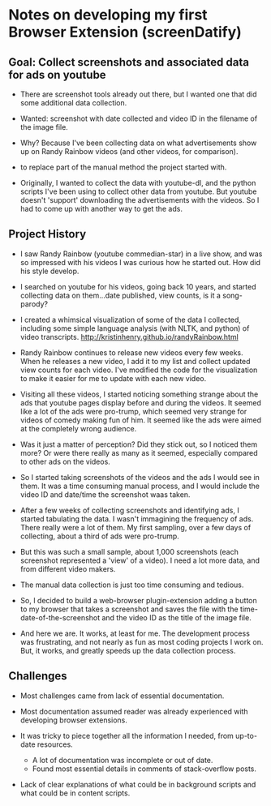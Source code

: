 # Notes on developing my first Browser Extension (screenDatify)


## Goal: Collect screenshots and associated data for ads on youtube

* There are screenshot tools already out there, but I wanted one that did some additional data collection.

* Wanted: screenshot with date collected and video ID in the filename of the image file.

* Why? Because I've been collecting data on what advertisements show up on Randy Rainbow videos (and other videos, for comparison).

* to replace part of the manual method the project started with.

* Originally, I wanted to collect the data with youtube-dl, and the python scripts I've been using to collect other data from youtube. But youtube doesn't 'support' downloading the advertisements with the videos. So I had to come up with another way to get the ads.


## Project History

* I saw Randy Rainbow (youtube commedian-star) in a live show, and was so impressed with his videos I was curious how he started out. How did his style develop.

* I searched on youtube for his videos, going back 10 years, and started collecting data on them...date published, view counts, is it a song-parody?

* I created a whimsical visualization of some of the data I collected, including some simple language analysis (with NLTK, and python) of video transcripts. http://kristinhenry.github.io/randyRainbow.html

* Randy Rainbow continues to release new videos every few weeks. When he releases a new video, I add it to my list and collect updated view counts for each video. I've modified the code for the visualization to make it easier for me to update with each new video.

* Visiting all these videos, I started noticing something strange about the ads that youtube pages display before and during the videos. It seemed like a lot of the ads were pro-trump, which seemed very strange for videos of comedy making fun of him. It seemed like the ads were aimed at the completely wrong audience.

* Was it just a matter of perception? Did they stick out, so I noticed them more? Or were there really as many as it seemed, especially compared to other ads on the videos.

* So I started taking screenshots of the videos and the ads I would see in them. It was a time consuming manual process, and I would include the video ID and date/time the screenshot waas taken. 

* After a few weeks of collecting screenshots and identifying ads, I started tabulating the data. I wasn't immagining the frequency of ads. There really were a lot of them. My first sampling, over a few days of collecting, about a third of ads were pro-trump.

* But this was such a small sample, about 1,000 screenshots (each screenshot represented a 'view' of a video). I need a lot more data, and from different video makers.

* The manual data collection is just too time consuming and tedious.

* So, I decided to build a web-browser plugin-extension adding a button to my browser that takes a screenshot and saves the file with the time-date-of-the-screenshot and the video ID as the title of the image file.

* And here we are. It works, at least for me. The development process was frustrating, and not nearly as fun as most coding projects I work on. But, it works, and greatly speeds up the data collection process.



## Challenges

* Most challenges came from lack of essential documentation. 

* Most documentation assumed reader was already experienced with developing browser extensions.

* It was tricky to piece together all the information I needed, from up-to-date resources.
	* A lot of documentation was incomplete or out of date.
	* Found most essential details in comments of stack-overflow posts.

* Lack of clear explanations of what could be in background scripts and what could be in content scripts. 

